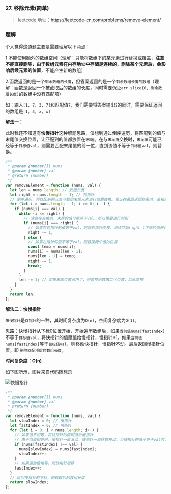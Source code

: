 ### 27. 移除元素(简单)

> leetcode 地址：https://leetcode-cn.com/problems/remove-element/

### 题解

个人觉得这道题主要是需要理解以下两点：

1.不能使用额外的数组空间（理解：只能将数组下的某元素进行替换或覆盖，**注意不能直接删除，由于数组元素在内存地址中存储是连续的，删除某个元素后，会影响后续元素的位置**，不能产生新的数组）

2.函数返回的是一个`剩余数组的长度`，但答案返回的是一个`剩余数组长度的数组`（理解：函数是返回一个被截取后的数组的长度，同时需要保证`arr.slice(0, 剩余数组长度)`的数组中没有匹配项）

如：输入`[1, 7, 3, 7]`和匹配值`7`，我们需要将答案输出`2`的同时，需要保证返回的数组是`[1, 3, x, x]`

**解法一：**

此时我还不知道有**快慢指针**这种解题思路，仅想到通过倒序遍历，将匹配到的值与末尾值交换位置，让匹配到的值都放置在末端。在与`末尾值`交换时，`末尾值`可能已经等于`目标值val`，则需要匹配末尾值的前一位，直到该值不等于`目标值val`，则替换。

```js
/**
 * @param {number[]} nums
 * @param {number} val
 * @return {number}
 */
var removeElement = function (nums, val) {
  let len = nums.length; // 数组长度
  let right = nums.length - 1; // 右指针
  // 倒序遍历，将匹配到的元素与数组末尾元素进行位置替换。保证在最后返回结果时，直接slice(0, len)进行截取，获得新数组
  for (let i = nums.length - 1; i >= 0; i--) {
    if (nums[i] === val) {
      while (i <= right) {
        // 注意在交换前，末尾的值可能等于val，所以需要进行判断
        if (nums[i] === right) {
          // 如果右边指针的值等于val，则将右指针左移，继续匹配right-1下标的值是否可以置换位置
          right -= 1;
        } else {
          // 如果右指针的值不等于val，则替换两个值的位置
          const temp = nums[i];
          nums[i] = nums[len - 1];
          nums[len - 1] = temp;
          right -= 1;
          break;
        }
      }
      len -= 1; // 如果末尾位置占用了，则替换倒数第二个位置，以此类推
    }
  }
  return len;
};
```

**解法二：快慢指针**

`快慢指针`是`双指针`的一种，其时间复杂度为`O(n)`，空间复杂度为`O(1)`。

思路：快慢指针从下标0位置开始，开始遍历数组后，如果`当前值nums[fastIndex]`不等于`目标值val`，将快指针的值赋值给慢指针，慢指针+1。如果`当前值 nums[fastIndex]`等于`目标值val`，则移动快指针，慢指针不动。最后返回慢指针位置，即 `删除匹配项后的数组长度`。

**时间复杂度：O(n)**

如下图所示，图片来自[代码随想录](https://programmercarl.com/0027.%E7%A7%BB%E9%99%A4%E5%85%83%E7%B4%A0.html#%E6%80%9D%E8%B7%AF)

![快慢指针](https://raw.githubusercontent.com/kerwin-ly/Blog/master/assets/imgs/data-structure/fast-slow-pointer.gif)
```js
/**
 * @param {number[]} nums
 * @param {number} val
 * @return {number}
 */
var removeElement = function (nums, val) {
  let slowIndex = 0; // 慢指针
  let fastIndex = 0; // 快指针
  for (let i = 0; i < nums.length; i++) {
    // 如果值不相等，将快指针的值赋值给慢指针
    // 由于当值相等时，慢指针一直没动，快指针一直往右移动，当快指针的值不等于val时，将快指针的值与慢指针的下一个值进行替换
    if (nums[fastIndex] !== val) {
      nums[slowIndex] = nums[fastIndex];
      slowIndex++;
    }
    // 如果遇到值相等，则快指针后移
    fastIndex++;
  }
  // 返回慢指针的下标，即截取后的数组长度
  return slowIndex;
};
```

